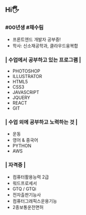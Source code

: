 ## Hi🖐️
### #00년생 #채수림
* 프론트엔드 개발자 공부중!
* 학사: 신소재공학과, 클라우드융복합

### | 수업에서 공부하고 있는 프로그램 |
* PHOTOSHOP
* ILLUSTRATOR
* HTML5
* CSS3
* JAVASCRIPT
* JQUERY
* REACT
* GIT

### | 수업 외에 공부하고 노력하는 것 |
* 운동
* 영어 & 중국어
* PYTHON
* AWS

### | 자격증 |
* 컴퓨터활용능력 2급
* 워드프로세서
* GTQ / GTQi
* 전자출판기능사
* 컴퓨터그래픽스운용기능
* 2종보통운전면허
